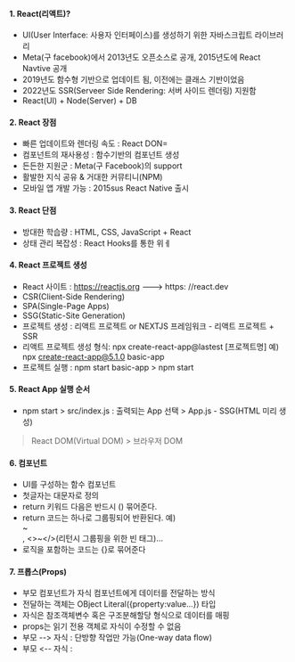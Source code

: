 #### 1. React(리액트)?
- UI(User Interface: 사용자 인터페이스)를 생성하기 위한 자바스크립트 라이브러리
- Meta(구 facebook)에서 2013년도 오픈소스로 공개, 2015년도에 React Navtive 공개
- 2019년도 함수형 기반으로 업데이트 됨, 이전에는 클래스 기반이었음
- 2022년도 SSR(Serveer Side Rendering: 서버 사이드 렌더링) 지원함
- React(UI) + Node(Server) + DB

#### 2. React 장점
- 빠른 업데이트와 렌더링 속도 : React DON=
- 컴포넌트의 재사용성 : 함수기반의 컴포넌트 생성
- 든든한 지원군 : Meta(구 Facebook)의 support
- 활발한 지식 공유 & 거대한 커뮤티니(NPM)
- 모바일 앱 개발 가능 : 2015sus React Native 출시

#### 3. React 단점
- 방대한 학습량 : HTML, CSS, JavaScript + React
- 상태 관리 복잡성 : React Hooks를 통한 위ㅔ

#### 4. React 프로젝트 생성
- React 사이트 : https://reactjs.org ---> https: //react.dev
- CSR(Client-Side Rendering)
- SPA(Single-Page Apps)
- SSG(Static-Site Generation)
- 프로젝트 생성 : 리액트 프로젝트 or NEXTJS 프레임워크 - 리액트 프로젝트 + SSR
- 리액트 프로젝트 생성
형식: npx create-react-app@lastest [프로젝트명]
예) npx create-react-app@5.1.0 basic-app
- 프로젝트 실행 : npm start
basic-app > npm start

#### 5. React App 실행 순서
- npm start > src/index.js : 출력되는 App 선택 > App.js - SSG(HTML 미리 생성)
 > React DOM(Virtual DOM) > 브라우저 DOM

#### 6. 컴포넌트
- UI를 구성하는 함수 컴포넌트
- 첫글자는 대문자로 정의
- return 키워드 다음은 반드시 () 묶어준다.
- return 코드는 하나로 그룹핑되어 반환된다.
  예) <div>~</div>, <>~</>(리턴시 그룹핑을 위한 빈 태그)...
- 로직을 포함하는 코드는 {}로 묶어준다

#### 7. 프롭스(Props)
- 부모 컴포넌트가 자식 컴포넌트에게 데이터를 전달하는 방식
- 전달하는 객체는 OBject Literal({property:value...}) 타입
- 자식은 참조객체변수 혹은 구조분해할당 형식으로 데이터를 매핑
- props는 읽기 전용 객체로 자식이 수정할 수 없음
- 부모 --> 자식 : 단방향 작업만 가능(One-way data flow)
- 부모 <-- 자식 : 